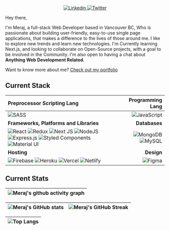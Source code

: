 
<p align="center">
  <a href="https://www.linkedin.com/in/haquedot/">
    <img src="https://img.shields.io/badge/Meraj_farhan-%230077B5.svg?style=for-the-badge&logo=linkedin&logoColor=white" alt="Linkedin" />
 </a>
<a href="https://twitter.com/F__Meraj">
    <img src="https://img.shields.io/badge/-@F__Meraj-%231DA1F2.svg?style=for-the-badge&logo=Twitter&logoColor=white" alt="Twitter" />
 </a>

Hey there,

I'm Meraj, a full-stack Web Developer based in Vancouver BC, Who is passionate about building user-friendly, easy-to-use single page applications, that makes a difference to the lives of those around me. I like to explore new trends and learn new technologies. I'm Currently learning Next.js, and looking to collaborate on Open-Source projects, with a goal to be involved in the Community. I'm also open to having a chat about **Anything Web Development Related**.

Want to know more about me? [Check out my portfolio](https://www.haquedot.me)

## Current Stack

| Preprocessor Scripting Lang | Programming Lang |
| :--- | ---: |
| ![SASS](https://img.shields.io/badge/SASS-hotpink.svg?style=for-the-badge&logo=SASS&logoColor=white) | ![JavaScript](https://img.shields.io/badge/javascript-%23323330.svg?style=for-the-badge&logo=javascript&logoColor=%23F7DF1E)
| **Frameworks, Platforms and Libraries** | **Databases** |
| ![React](https://img.shields.io/badge/react-%2320232a.svg?style=for-the-badge&logo=react&logoColor=%2361DAFB) ![Redux](https://img.shields.io/badge/redux-%23593d88.svg?style=for-the-badge&logo=redux&logoColor=white) ![Next JS](https://img.shields.io/badge/Next-black?style=for-the-badge&logo=next.js&logoColor=white) ![NodeJS](https://img.shields.io/badge/node.js-6DA55F?style=for-the-badge&logo=node.js&logoColor=white) ![Express.js](https://img.shields.io/badge/express.js-%23404d59.svg?style=for-the-badge&logo=express&logoColor=%2361DAFB) ![Styled Components](https://img.shields.io/badge/styled--components-DB7093?style=for-the-badge&logo=styled-components&logoColor=white) ![Material UI](https://img.shields.io/badge/materialui-%230081CB.svg?style=for-the-badge&logo=material-ui&logoColor=white) | ![MongoDB](https://img.shields.io/badge/MongoDB-%234ea94b.svg?style=for-the-badge&logo=mongodb&logoColor=white) ![MySQL](https://img.shields.io/badge/mysql-%2300f.svg?style=for-the-badge&logo=mysql&logoColor=white) |
| **Hosting** | **Design**|
| ![Firebase](https://img.shields.io/badge/firebase-%23039BE5.svg?style=for-the-badge&logo=firebase) ![Heroku](https://img.shields.io/badge/heroku-%23430098.svg?style=for-the-badge&logo=heroku&logoColor=white) ![Vercel](https://img.shields.io/badge/vercel-%23000000.svg?style=for-the-badge&logo=vercel&logoColor=white) ![Netlify](https://img.shields.io/badge/netlify-%23000000.svg?style=for-the-badge&logo=netlify&logoColor=#00C7B7) | ![Figma](https://img.shields.io/badge/figma-%23F24E1E.svg?style=for-the-badge&logo=figma&logoColor=white) |

## Current Stats

|   ![Meraj's github activity graph](https://github-readme-activity-graph.vercel.app/graph?username=fMeraj88&theme=rogue)
| :---: |

| ![Meraj's GitHub stats](https://github-readme-stats.vercel.app/api?username=fMeraj88&show_icons=true&theme=city_lights) | ![Meraj's GitHub Streak](https://github-readme-streak-stats.herokuapp.com/?user=fMeraj88&theme=city-lights) |
| :---: | :---: |

| ![Top Langs](https://github-readme-stats.vercel.app/api/top-langs/?username=fMeraj88&theme=city_lights) |
| :---: |